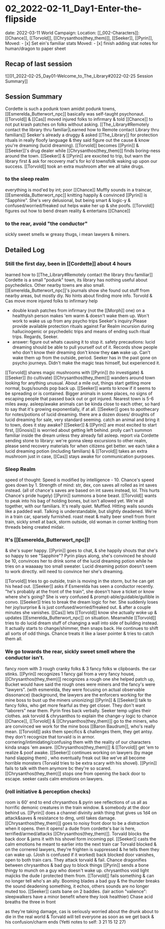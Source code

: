 # 02_2022-02-11_Day1-Enter-the-flipside
date: 2022-03-11
World
Campaign:
Location:
[[_002-Characters]]: [[Chance]], [[Torvold]], [[Chrysanthos(they_them)]], [[Seeker]], [[Pyrin]],
 Moved: - [x] Set ein's familiar stats
 Moved: - [x] finish adding stat notes for human/dragon to paper sheet
## Recap of last session
![[01_2022-02-25_Day01-Welcome_to_The_Library#2022-02-25 Session Summary]]
## Session Summary
Cordette is such a podunk town amidst podunk towns, [[Esmerelda_Butterwort_npc]] basically was self-taught psychonaut. [[Torvold]] & [[Cas]] moved injured folks to infirmary & told [[Chance]] to not put krash patches on folks without asking.
[[The_Library#Remotely contact the library thru familiar|Learned how to Remote contact Library thru familiars]]
	Seeker's already a druggy & asked [[The_Library]] for protection rituals in really floofy language & they said figure out the cause & know you're dreaming (lucid dreaming).
[[Torvold]] becomes [[Pyrin]] & [[Seeker]]'s drug dealer while [[Chrysanthos(they_them)]] finds boring-ness around the town.
[[Seeker]] & [[Pyrin]] are exxcited to trip, but warn the library first & ask for recovery mat's for ko'd townsfolk waking up upon our success. [[Torvold]] took an extra mushroom after we all take drugs.
### to the sleep realm
everything is mod'ed by int; poor [[Chance]]
Muffly sounds in a traincar, [[Esmerelda_Butterwort_npc]] knitting happily & convinced [[Pyrin]] is "Sapphire". She's very delusional, but being smart & logic-y & confused/worried/freaked out helps wake her up & she poofs.
[[Torvold]] figures out how to bend dream reality & entertains [[Chance]] 
### to the rear, avoid "the conductor"
sickly sweet smells w greasy thugs, i mean lawyers & miners.


## Detailed Log
### Still the first day, been in [[Cordette]] about 4 hours
learned how to [[The_Library#Remotely contact the library thru familiar]]
Cordette is a small "podunk" town, its library has nothing useful about psychedelics. Other nearby towns are also small. [[Esmerelda_Butterwort_npc]]'s journals show she found out stuff from nearby areas, but mostly diy. No hints about finding more info.
Torvold & Cas move more injured folks to infirmary help
- double krash patches from infirmary (not the [[Morph]] one) on a healthyish person makes 'em warm & doesn't wake them up. Won't work to wake us up from any psycho trips
Seeker's inquiry:Please provide available protection rituals against Far Realm incursion during hallucinogenic or psychedelic trips and means of ending such ritual trips. Regards, Seeker.
- answer: figure out whats causing it to stop it. safety precautions: lucid dreaming should be able to pull yourself out of it. Records show people who don't know their dreaming don't know they **can** wake up. Can't wake them up from the outside, period.
Seeker has in the past gone on psycho journeys. Didn't make the magic teas himself, but experienced it.

[[Torvold]] shares magic mushrooms with [[Pyrin]] (to investigate) & [[Seeker]] (to cultivate)
[[Chrysanthos(they_them)]] wanders around town looking for anything unusual. About a mile out, things start getting more normal, bugs/sounds pop back up. [[Seeker]] wants to know if it seems to be spreading or is contained. Bigger animals in some places, no signs of escaping people that passed back out or got injured. Nearest town is 5-6 miles away. asleep/awake animals can be kinda close to each other, so hard to say that it's growing exponentially, if at all.
[[Seeker]] goes to apothecary for notes/potions of lucid dreaming. there are a dozen doses/ droughts of lucid dreaming for sale, very standard seeming.
catch an animal and bring it to town, does it stay awake?
[[Seeker]] & [[Pyrin]] are most excited to start first, [[Gnosis]] is worried about getting left behind. prolly can't summon familiar inside the dream unless they already fall asleep.
report via Cordette sending stone to library: we're gonna sleep excursions to other realm, please send recovery materials for when citizens get better.
we each take a lucid dreaming potion (including familiars) & [[Torvold]] takes an extra mushroom just in case, [[Cas]] stays awake for communication purposes.

### Sleep Realm
speed of thought: Speed is modified by intelligence - 10. Chance's speed goes down by 1.
Strength of mind: str, dex, con saves all rolled as int saves instead. (all of chance's saves are based on int saves instead, lol. This hurts Chance's pride hugely)
[[Pyrin]] summons a bone beast. [[Torvold]] wants to peak into his bag of holding bones, but isn't allowed yet.
We're all together, with our familiars.
It's really quiet. Muffled. Hitting walls sounds like a padded wall. Talking is understandable, but slightly deadened. We're in a train car, sparsely furnished. roast meat & malty beer smell from front train, sickly smell at back, storm outside, old woman in corner knitting from threads being created midair. 
### It's [[Esmerelda_Butterwort_npc]]! 
& she's super happy. [[Pyrin]] goes to chat, & she happily shouts that she's so happy to see "Sapphire"? Pyrin plays along, she's convinced he should be 10, convinces her to drink some of the lucid dreaming potion while he tries on a waaaaay too small sweater. Lucid dreaming potion doesn't seem to work directly. will need to convince her she's dreaming.

[[Torvold]] tries to go outside, train is moving in the storm, but he can get his head out.
[[Seeker]] asks if Esmerelda has seen a conductor recently. "he's probably at the front of the train", she doesn't have a ticket or know where she's going? She is very confused & prompt-able/guidable/gullible in convo. [[Seeker]] tries to break the dream logic for her. She suddenly loses her joy/surprise & is just confused/worried/freaked out. & after a couple minutes she vanishes. [[Cas]] lets [[Torvold]] know she actually woke up & updates [[Esmerelda_Butterwort_npc]] on situation.
Meanwhile [[Torvold]] tries to do lucid dream stuff of changing a wall into side of building instead. It actually starts to change/shimmer, then snaps back. He continues to shift all sorts of odd things. Chance treats it like a laser pointer & tries to catch them all.  

### We go towards the rear, sickly sweet smell where the conductor isn't. 
fancy room with 3 rough cranky folks & 3 fancy folks w clipboards. the car stinks. [[Pyrin]] recognizes 1 fancy gal from a very fancy house, [[Chrysanthos(they_them)]] recognizes a rough one she helped patch up, Bucket would have said the rough ones were miners and the fancy's were "lawyers".
(with esmerelda, they were focusing on actual observable dissonance)
(background, the lawyers are the enforcers working for the mine boss to bust up the miners unionizing)
[[Pyrin]] & [[Seeker]] talk to fancy folks, who get more fearful as they get closer. They don't want "laborers" near them. Pyrin fires back verbally. Seeker temp uglies their clothes.
ask torvold & chrysanthos to explain the change-y logic to chance
[[Chance]], [[Torvold]] & [[Chrysanthos(they_them)]] go to the miners, who are convinced we work for the mine boss [[Baron Baudrum]], who's really mean. [[Torvold]] asks them specifics & challenges them, they get antsy. they don't recognize that torvald is in armor. cornering/intimidating/confusing them with the reality of our characters kinda snaps 'em aware. [[Chrysanthos(they_them)]] & [[Torvold]] get 'em to realize & poof awake.
[[Seeker]] continues working on lawyers (by mage hand slapping them) , who eventually freak out like we've all become horrible monsters (Torvald tries to be extra scary with his shovel). [[Pyrin]] fails to talk with them anymore bc they're so scared. [[Chrysanthos(they_them)]] stops one from opening the back door to escape.
seeker casts calm emotions on lawyers.

### (roll initiative & perception checks) 
room is 60' end to end
chrysanthos & pyrin see reflections of us all as horrific demonic creatures in the train window. & somebody at the door behind us.
[[Pyrin]] does a channel divinity ankh thing that gives us 1d4 on attack&saves & resistance to dmg, until takes damage.
[[Chrysanthos(they_them)]] goes to noisy front door to be a distraction when it opens. then it opens! a dude from cordette's bar is here, terrified/armed/attacks [[Chrysanthos(they_them)]]. Torvald blocks the back door & jams it with his shovel form incoming ppl. [[Seeker]] casts the calm emotions he meant to earlier into the next train car Torvald blocked & on the cornered lawyers, they're frighten is suppressed & he tells them they can wake up. (Josh is confused if it worked)
back blocked door vanishes, open to both train cars. They attack torvald & fail.
Chance dragonifies between chrysanthos & bad guy to block things
[[Pyrin]] sends a bone thingy to munch on a guy who doesn't wake up. chrysanthos void light majicks the dude I protected them from. [[Torvold]] fails something & can no longer tell who's an ally. Booming blades a bad guy & the thunder breaks the sound deadening something, it echos, others sounds are no longer muted too. [[Seeker]] casts bane on 2 baddies. (lair action "valience": sleepwalkers have a minor benefit where they look healthier) Chase acid breaths the three in front

as they're taking damage, cas is seriously worried about the drunk about to die in the real world & Torvald will tell everyone as soon as we get back & his confusion/charm ends
(Yetti notes to self: 3 21 15 12 27)






